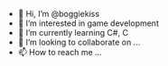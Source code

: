 - 👋 Hi, I’m @boggiekiss
- 👀 I’m interested in game development
- 🌱 I’m currently learning C#, C
- 💞️ I’m looking to collaborate on ...
- 📫 How to reach me ...

<!---
boggiekiss/boggiekiss is a ✨ special ✨ repository because its `README.md` (this file) appears on your GitHub profile.
You can click the Preview link to take a look at your changes.
--->
